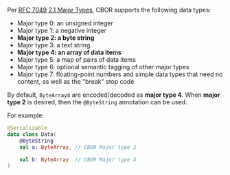 Per [RFC 7049] [2.1 Major Types], CBOR supports the following data types:

- Major type 0: an unsigned integer
- Major type 1: a negative integer
- **Major type 2: a byte string**
- Major type 3: a text string
- **Major type 4: an array of data items**
- Major type 5: a map of pairs of data items
- Major type 6: optional semantic tagging of other major types
- Major type 7: floating-point numbers and simple data types that need no content, as well as the "break" stop code

By default, `ByteArray`s are encoded/decoded as **major type 4**.
When **major type 2** is desired, then the `@ByteString` annotation can be used.

For example:

```kotlin
@Serializable
data class Data(
    @ByteString
    val a: ByteArray, // CBOR Major type 2

    val b: ByteArray  // CBOR Major type 4
)
```


[RFC 7049]: https://tools.ietf.org/html/rfc7049
[2.1 Major Types]: https://tools.ietf.org/html/rfc7049#section-2.1

